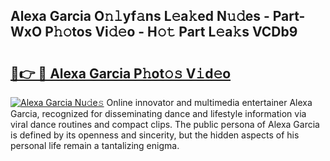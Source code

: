 ## Alexa Garcia O𝚗𝚕yf𝚊ns L𝚎a𝚔ed N𝚞𝚍es - Part-WxO P𝚑𝚘tos Vi𝚍𝚎o - H𝚘𝚝 Part L𝚎a𝚔s VCDb9

# <h2><a href="http://kfc5uzr.oniu.top/?m=Alexa+Garcia">🔗👉 🔴 Alexa Garcia P𝚑ot𝚘𝚜 V𝚒d𝚎o</a></h2>

[![Alexa Garcia Nu𝚍e𝚜](https://i.imgur.com/0qMVB7G.gif)](http://kfc5uzr.oniu.top/?m=Alexa+Garcia)
Online innovator and multimedia entertainer Alexa Garcia, recognized for disseminating dance and lifestyle information via viral dance routines and compact clips. The public persona of Alexa Garcia is defined by its openness and sincerity, but the hidden aspects of his personal life remain a tantalizing enigma.  
